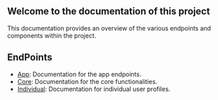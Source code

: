 ## Welcome to the documentation of this project

This documentation provides an overview of the various endpoints and components within the project.

## EndPoints

- [App](app/README.md): Documentation for the app endpoints.
- [Core](core/README.md): Documentation for the core functionalities.
- [Individual](individual/README.md): Documentation for individual user profiles.

